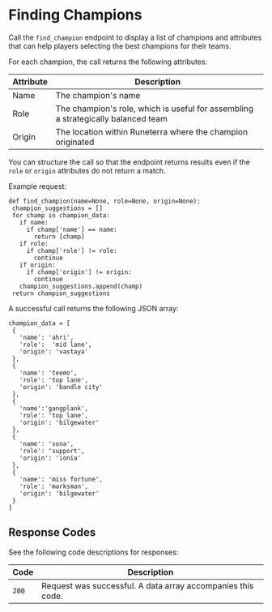   
# Finding Champions

Call the `find_champion` endpoint to display a list of champions and attributes that can help players selecting the best champions for their teams.

<!--Add any prerequisites-->

For each champion, the call returns the following attributes:

| Attribute | Description | 
| --------- | ----------- |
| Name | The champion's name |
| Role | The champion's role, which is useful for assembling a strategically balanced team |
| Origin | The location within Runeterra where the champion originated |

<!--I'm totally guessing on the Python logic here.-->
You can structure the call so that the endpoint returns results even if the `role` or `origin` attributes do not return a match.

Example request:

```
def find_champion(name=None, role=None, origin=None):
 champion_suggestions = []
 for champ in champion_data:  
   if name:
     if champ['name'] == name:
       return [champ]
   if role:
     if champ['role'] != role:
       continue
   if origin:
     if champ['origin'] != origin:
       continue
   champion_suggestions.append(champ)
 return champion_suggestions
```

A successful call returns the following JSON array: 

```
champion_data = [
 {
   'name': 'ahri',
   'role':  'mid lane',
   'origin': 'vastaya'
 },
 {
   'name': 'teemo',
   'role': 'top lane',
   'origin': 'bandle city'
 },
 {
   'name':'gangplank',
   'role': 'top lane',
   'origin': 'bilgewater'
 },
 {
   'name': 'sona',
   'role': 'support',
   'origin': 'ionia'
 },
 {
   'name': 'miss fortune',
   'role': 'marksman',
   'origin': 'bilgewater'
 }
]
```


## Response Codes

See the following code descriptions for responses:

<!--Totally making these up.-->

| Code | Description |
| ---- | ----------- |
| `200` | Request was successful. A data array accompanies this code. |

